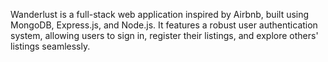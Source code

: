Wanderlust is a full-stack web application inspired by Airbnb, built using MongoDB, Express.js, and Node.js. It features a robust user authentication system, allowing users to sign in, register their listings, and explore others' listings seamlessly.
